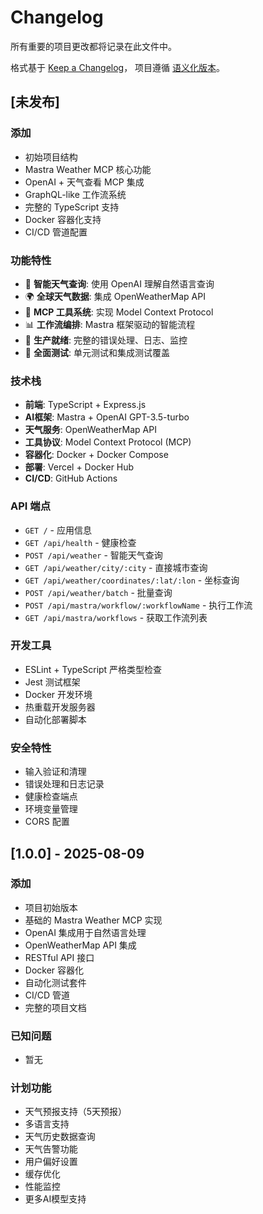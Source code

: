 # Changelog

所有重要的项目更改都将记录在此文件中。

格式基于 [Keep a Changelog](https://keepachangelog.com/zh-CN/1.0.0/)，
项目遵循 [语义化版本](https://semver.org/lang/zh-CN/)。

## [未发布]

### 添加
- 初始项目结构
- Mastra Weather MCP 核心功能
- OpenAI + 天气查看 MCP 集成
- GraphQL-like 工作流系统
- 完整的 TypeScript 支持
- Docker 容器化支持
- CI/CD 管道配置

### 功能特性
- 🤖 **智能天气查询**: 使用 OpenAI 理解自然语言查询
- 🌍 **全球天气数据**: 集成 OpenWeatherMap API
- 🔧 **MCP 工具系统**: 实现 Model Context Protocol
- 📊 **工作流编排**: Mastra 框架驱动的智能流程
- 🚀 **生产就绪**: 完整的错误处理、日志、监控
- 🧪 **全面测试**: 单元测试和集成测试覆盖

### 技术栈
- **前端**: TypeScript + Express.js
- **AI框架**: Mastra + OpenAI GPT-3.5-turbo
- **天气服务**: OpenWeatherMap API
- **工具协议**: Model Context Protocol (MCP)
- **容器化**: Docker + Docker Compose
- **部署**: Vercel + Docker Hub
- **CI/CD**: GitHub Actions

### API 端点
- `GET /` - 应用信息
- `GET /api/health` - 健康检查
- `POST /api/weather` - 智能天气查询
- `GET /api/weather/city/:city` - 直接城市查询
- `GET /api/weather/coordinates/:lat/:lon` - 坐标查询
- `POST /api/weather/batch` - 批量查询
- `POST /api/mastra/workflow/:workflowName` - 执行工作流
- `GET /api/mastra/workflows` - 获取工作流列表

### 开发工具
- ESLint + TypeScript 严格类型检查
- Jest 测试框架
- Docker 开发环境
- 热重载开发服务器
- 自动化部署脚本

### 安全特性
- 输入验证和清理
- 错误处理和日志记录
- 健康检查端点
- 环境变量管理
- CORS 配置

## [1.0.0] - 2025-08-09

### 添加
- 项目初始版本
- 基础的 Mastra Weather MCP 实现
- OpenAI 集成用于自然语言处理
- OpenWeatherMap API 集成
- RESTful API 接口
- Docker 容器化
- 自动化测试套件
- CI/CD 管道
- 完整的项目文档

### 已知问题
- 暂无

### 计划功能
- 天气预报支持（5天预报）
- 多语言支持
- 天气历史数据查询
- 天气告警功能
- 用户偏好设置
- 缓存优化
- 性能监控
- 更多AI模型支持
